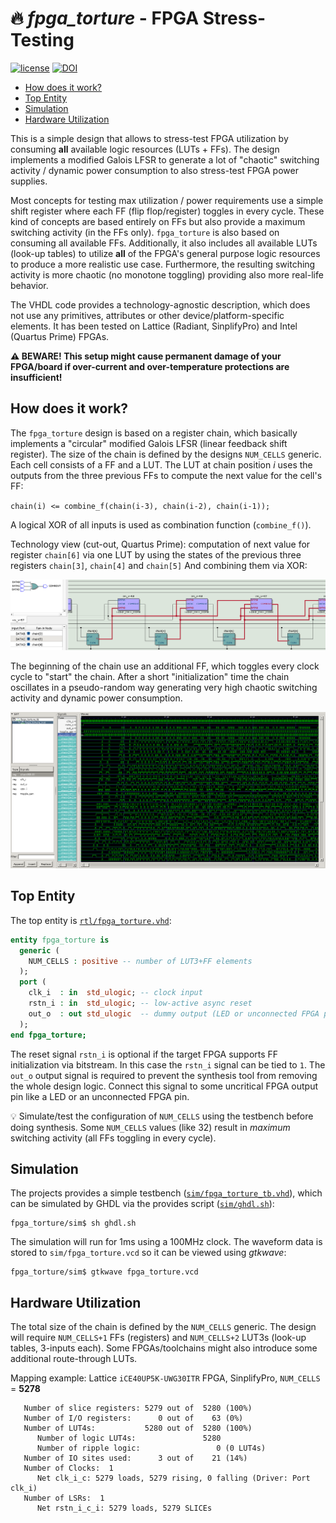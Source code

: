 # :fire: _fpga_torture_ - FPGA Stress-Testing

[![license](https://img.shields.io/github/license/stnolting/fpga_torture)](https://github.com/stnolting/fpga_torture/blob/main/LICENSE)
[![DOI](https://zenodo.org/badge/403096282.svg)](https://zenodo.org/badge/latestdoi/403096282)

* [How does it work?](#How-does-it-work)
* [Top Entity](#Top-Entity)
* [Simulation](#Simulation)
* [Hardware Utilization](#Hardware-Utilization)


This is a simple design that allows to stress-test FPGA utilization by consuming **all** available logic resources
(LUTs + FFs). The design implements a modified Galois LFSR to generate a lot of "chaotic" switching activity / dynamic
power consumption to also stress-test FPGA power supplies.

Most concepts for testing max utilization / power requirements use a simple shift register
where each FF (flip flop/register) toggles in every cycle. These kind of concepts are based entirely
on FFs but also provide a maximum switching activity (in the FFs only). `fpga_torture` is also based on consuming
all available FFs. Additionally, it also includes all available LUTs (look-up tables) to utilize **all** of the FPGA's
general purpose logic resources to produce a more realistic use case. Furthermore, the resulting switching activity is
more chaotic (no monotone toggling) providing also more real-life behavior.

The VHDL code provides a technology-agnostic description, which does not use any primitives, attributes or other
device/platform-specific elements. It has been tested on Lattice (Radiant, SinplifyPro) and Intel (Quartus Prime) FPGAs.

**:warning: BEWARE! This setup might cause permanent damage of your FPGA/board if over-current
and over-temperature protections are insufficient!**


## How does it work?

The `fpga_torture` design is based on a register chain, which basically implements a "circular" modified Galois
LFSR (linear feedback shift register). The size of the chain is defined by the designs `NUM_CELLS` generic. Each cell
consists of a FF and a LUT. The LUT at chain position _i_ uses the outputs from the three previous FFs to compute the next
value for the cell's FF:

`chain(i) <= combine_f(chain(i-3), chain(i-2), chain(i-1));`

A logical XOR of all inputs is used as combination function (`combine_f()`).

Technology view (cut-out, Quartus Prime): computation of next value for register `chain[6]`
via one LUT by using the states of the previous three registers `chain[3]`, `chain[4]` and `chain[5]`
And combining them via XOR:

![Chain detail](https://raw.githubusercontent.com/stnolting/fpga_torture/main/img/example_chain.png)

The beginning of the chain use an additional FF, which toggles every clock cycle to "start" the chain.
After a short "initialization" time the chain oscillates in a pseudo-random way generating very high chaotic
switching activity and dynamic power consumption. 

![Example waveform](https://raw.githubusercontent.com/stnolting/fpga_torture/main/img/example_wave.png)


## Top Entity

The top entity is [`rtl/fpga_torture.vhd`](https://github.com/stnolting/fpga_torture/blob/main/rtl/fpga_torture.vhd):

```vhdl
entity fpga_torture is
  generic (
    NUM_CELLS : positive -- number of LUT3+FF elements
  );
  port (
    clk_i  : in  std_ulogic; -- clock input
    rstn_i : in  std_ulogic; -- low-active async reset
    out_o  : out std_ulogic  -- dummy output (LED or unconnected FPGA pin)
  );
end fpga_torture;
```

The reset signal `rstn_i` is optional if the target FPGA supports FF initialization via bitstream. In this case the
`rstn_i` signal can be tied to `1`. The `out_o` output signal is required to prevent the synthesis tool from removing
the whole design logic. Connect this signal to some uncritical FPGA output pin like a LED or an unconnected FPGA pin.

:bulb: Simulate/test the configuration of `NUM_CELLS` using the testbench before doing synthesis. Some `NUM_CELLS` values
(like 32) result in _maximum_ switching activity (all FFs toggling in every cycle).


## Simulation

The projects provides a simple testbench
([`sim/fpga_torture_tb.vhd`](https://github.com/stnolting/fpga_torture/blob/main/sim/fpga_torture_tb.vhd)), which
can be simulated by GHDL via the provides script ([`sim/ghdl.sh`](https://github.com/stnolting/fpga_torture/blob/main/sim/ghdl.sh)):

```
fpga_torture/sim$ sh ghdl.sh
```

The simulation will run for 1ms using a 100MHz clock. The waveform data is stored to `sim/fpga_torture.vcd`
so it can be viewed using _gtkwave_:

```
fpga_torture/sim$ gtkwave fpga_torture.vcd
```


## Hardware Utilization

The total size of the chain is defined by the `NUM_CELLS` generic. The design will require
`NUM_CELLS+1` FFs (registers) and `NUM_CELLS+2` LUT3s (look-up tables, 3-inputs each). Some
FPGAs/toolchains might also introduce some additional route-through LUTs.

Mapping example: Lattice `iCE40UP5K-UWG30ITR` FPGA, SinplifyPro, `NUM_CELLS` = **5278**

```
   Number of slice registers: 5279 out of  5280 (100%)
   Number of I/O registers:      0 out of    63 (0%)
   Number of LUT4s:           5280 out of  5280 (100%)
      Number of logic LUT4s:               5280
      Number of ripple logic:                 0 (0 LUT4s)
   Number of IO sites used:      3 out of    21 (14%)
   Number of Clocks:  1
      Net clk_i_c: 5279 loads, 5279 rising, 0 falling (Driver: Port clk_i)
   Number of LSRs:  1
      Net rstn_i_c_i: 5279 loads, 5279 SLICEs
```
